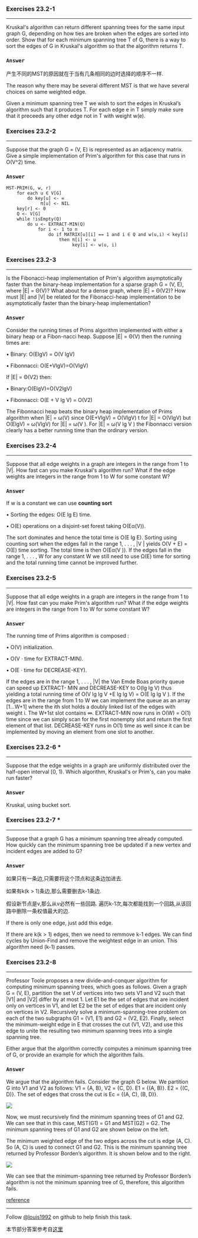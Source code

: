 ### Exercises 23.2-1
***
Kruskal's algorithm can return different spanning trees for the same input graph G, depending on how ties are broken when the edges are sorted into order. Show that for each minimum spanning tree T of G, there is a way to sort the edges of G in Kruskal's algorithm so that the algorithm returns T.

### `Answer`
产生不同的MST的原因就在于当有几条相同的边时选择的顺序不一样.

The reason why there may be several different MST is that we have several choices on same weighted edge.

Given a minimum spanning tree T we wish to sort the edges in Kruskal’s algorithm such that it produces T. For each edge e in T simply make sure that it preceeds any other edge not in T with weight w(e).

### Exercises 23.2-2
***
Suppose that the graph G = (V, E) is represented as an adjacency matrix. Give a simple
implementation of Prim's algorithm for this case that runs in O(V^2) time.

### `Answer`

	MST-PRIM(G, w, r)
		for each u ∈ V[G]
			do key[u] <- ∞
				 π[u] <- NIL
		key[r] <- 0
		Q <- V[G]
		while !isEmpty(Q)
			do u <- EXTRACT-MIN(Q)
				for i <- 1 to n
					do if MATRIX[u][i] == 1 and i ∈ Q and w(u,i) < key[i]
						then π[i] <- u
							 key[i] <- w(u, i)

### Exercises 23.2-3
***
Is the Fibonacci-heap implementation of Prim's algorithm asymptotically faster than the binary-heap implementation for a sparse graph G = (V, E), where |E| = Θ(V)? What about for a dense graph, where |E| = Θ(V2)? How must |E| and |V| be related for the Fibonacci-heap implementation to be asymptotically faster than the binary-heap implementation?

### `Answer`
Consider the running times of Prims algorithm implemented with either a binary heap or a Fibon-nacci heap. Suppose |E| = Θ(V) then the running times are: 

• Binary: O(ElgV) = O(V lgV)

• Fibonnacci: O(E+VlgV)=O(VlgV)

If |E| = Θ(V2) then:

• Binary:O(ElgV)=O(V2lgV)

• Fibonnacci: O(E + V lg V) = O(V2)

The Fibonnacci heap beats the binary heap implementation of Prims algorithm when |E| = ω(V) since O(E+VlgV) = O(VlgV) t for |E| = O(VlgV) but O(ElgV) = ω(VlgV) for |E| = ω(V ). For |E| = ω(V lg V ) the Fibonnacci version clearly has a better running time than the ordinary version.
				

### Exercises 23.2-4
***
Suppose that all edge weights in a graph are integers in the range from 1 to |V|. How fast can you make Kruskal's algorithm run? What if the edge weights are integers in the range from 1 to W for some constant W?

### `Answer`
If w is a constant we can use **counting sort**

• Sorting the edges: O(E lg E) time.

• O(E) operations on a disjoint-set forest taking O(Eα(V)).

The sort dominates and hence the total time is O(E lg E). Sorting using counting sort when the edges fall in the range 1, . . . , |V | yields O(V + E) = O(E) time sorting. The total time is then O(Eα(V )). If the edges fall in the range 1, . . . , W for any constant W we still need to use Ω(E) time for sorting and the total running time cannot be improved further. 

### Exercises 23.2-5
***
Suppose that all edge weights in a graph are integers in the range from 1 to |V|. How fast can you make Prim's algorithm run? What if the edge weights are integers in the range from 1 to W for some constant W?

### `Answer`
The running time of Prims algorithm is composed :

• O(V) initialization.

• O(V · time for EXTRACT-MIN). 

• O(E · time for DECREASE-KEY).

If the edges are in the range 1, . . . , |V| the Van Emde Boas priority queue can speed up EXTRACT- MIN and DECREASE-KEY to O(lg lg V) thus yielding a total running time of O(V lg lg V +E lg lg V) = O(E lg lg V ). If the edges are in the range from 1 to W we can implement the queue as an array [1...W+1] where the ith slot holds a doubly linked list of the edges with weight i. The W+1st slot contains ∞. EXTRACT-MIN now runs in O(W) = O(1) time since we can simply scan for the first nonempty slot and return the first element of that list. DECREASE-KEY runs in O(1) time as well since it can be implemented by moving an element from one slot to another.

### Exercises 23.2-6 *
***
Suppose that the edge weights in a graph are uniformly distributed over the half-open interval
[0, 1). Which algorithm, Kruskal's or Prim's, can you make run faster?

### `Answer`
Kruskal, using bucket sort.

### Exercises 23.2-7 *
***
Suppose that a graph G has a minimum spanning tree already computed. How quickly can the
minimum spanning tree be updated if a new vertex and incident edges are added to G?

### `Answer`
如果只有一条边,只需要将这个顶点和这条边加进去.

如果有k(k > 1)条边,那么需要删去k-1条边.

假设新节点是v,那么从v必然有一些回路. 遍历k-1次,每次都能找到一个回路,从该回路中删除一条权值最大的边.

If there is only one edge, just add this edge.

If there are k(k > 1) edges, then we need to remmove k-1 edges. We can find cycles by Union-Find and remove the weightest edge in an union. This algorithm need (k-1) passes.

### Exercises 23.2-8
***
Professor Toole proposes a new divide-and-conquer algorithm for computing minimum spanning trees, which goes as follows. Given a graph G = (V, E), partition the set V of vertices into two sets V1 and V2 such that |V1| and |V2| differ by at most 1. Let E1 be the set of edges that are incident only on vertices in V1, and let E2 be the set of edges that are incident only on vertices in V2. Recursively solve a minimum-spanning-tree problem on each of the two subgraphs G1 = (V1, E1) and G2 = (V2, E2). Finally, select the minimum-weight edge in E that crosses the cut (V1, V2), and use this edge to unite the resulting two minimum spanning trees into a single spanning tree.

Either argue that the algorithm correctly computes a minimum spanning tree of G, or provide an example for which the algorithm fails.

### `Answer`
We argue that the algorithm fails. Consider the graph G below. We partition G into V1 and V2 as follows: V1 = {A, B}, V2 = {C,
D}. E1 = {(A, B)}. E2 = {(C, D)}. The set of edges that cross the cut is Ec = {(A, C), (B, D)}.

![](./repo/s2/1.png)

Now, we must recursively find the minimum spanning trees of G1 and G2. We can see that in this case, MST(G1) = G1 and MST(G2) = G2. The minimum spanning trees of G1 and G2 are shown below on the left.

The minimum weighted edge of the two edges across the cut is edge (A, C). So (A, C) is used to connect G1 and G2. This is the minimum spanning tree returned by Professor Borden’s algorithm. It is shown below and to the right.

![](./repo/s2/2.png)

We can see that the minimum-spanning tree returned by Professor Borden’s algorithm is not the minimum spanning tree of G, therefore, this algorithm fails.


[reference](http://test.scripts.psu.edu/users/d/j/djh300/cmpsc465/notes-4985903869437/solutions-to-some-homework-exercises-as-shared-with-students/4-solutions-clrs-23.pdf)


***
Follow [@louis1992](https://github.com/gzc) on github to help finish this task.

本节部分答案参考自[这里](http://blog.csdn.net/anye3000/article/details/12091125)

